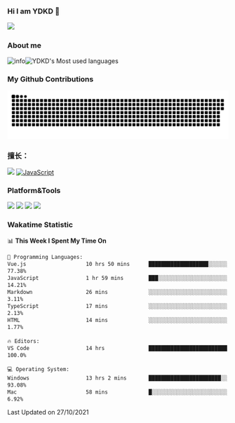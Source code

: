 ### Hi I am YDKD 👋

![](https://visitor-badge.glitch.me/badge?page_id=YDKD.readme)

### About me
![info](https://github-readme-stats.vercel.app/api?username=YDKD&show_icons=true&theme=cobalt)![YDKD's Most used languages](https://github-readme-stats.vercel.app/api/top-langs/?username=YDKD&layout=compact&hide_border=true&langs_count=8)

### My Github Contributions
![](https://raw.githubusercontent.com/YDKD/YDKD/main/assets/github-contribution-grid-snake.svg)

### 擅长：<br />
[![](https://img.shields.io/badge/-Vue.js-007396?style=flat-square&logo=Vue.js&logoColor=#4FC08D)](https://cn.vuejs.org/)
[![JavaScript](https://img.shields.io/badge/-JavaScript-f7e018?style=flat-square&logo=javascript&logoColor=white)]()

### Platform&Tools <br/>

[![]( https://img.shields.io/badge/macOS-Big%20Sur-292e33?style=flat-square&logo=apple&logoColor=ffffff )]() [![](https://img.shields.io/badge/Windows-10-2376bc?style=flat-square&logo=windows&logoColor=ffffff)]() [![]( https://img.shields.io/badge/IDE-Visual%20Studio%20Code-blue?style=flat-square&logo=visual-studio-code&logoColor=ffffff )]() [![]( https://img.shields.io/badge/iPhone-12-999999?style=flat-square&logo=apple&logoColor=ffffff)]() <br />

### Wakatime Statistic
<!--START_SECTION:waka-->
📊 **This Week I Spent My Time On** 

```text
💬 Programming Languages: 
Vue.js                   10 hrs 50 mins      ███████████████████░░░░░░   77.38% 
JavaScript               1 hr 59 mins        ███░░░░░░░░░░░░░░░░░░░░░░   14.21% 
Markdown                 26 mins             ░░░░░░░░░░░░░░░░░░░░░░░░░   3.11% 
TypeScript               17 mins             ░░░░░░░░░░░░░░░░░░░░░░░░░   2.13% 
HTML                     14 mins             ░░░░░░░░░░░░░░░░░░░░░░░░░   1.77%

🔥 Editors: 
VS Code                  14 hrs              █████████████████████████   100.0%

💻 Operating System: 
Windows                  13 hrs 2 mins       ███████████████████████░░   93.08% 
Mac                      58 mins             █░░░░░░░░░░░░░░░░░░░░░░░░   6.92%

```


 Last Updated on 27/10/2021
<!--END_SECTION:waka-->

<!--
**YDKD/YDKD** is a ✨ _special_ ✨ repository because its `README.md` (this file) appears on your GitHub profile.

Here are some ideas to get you started:

- 🔭 I’m currently working on ...
- 🌱 I’m currently learning ...
- 👯 I’m looking to collaborate on ...
- 🤔 I’m looking for help with ...
- 💬 Ask me about ...
- 📫 How to reach me: ...
- 😄 Pronouns: ...
- ⚡ Fun fact: ...
-->
